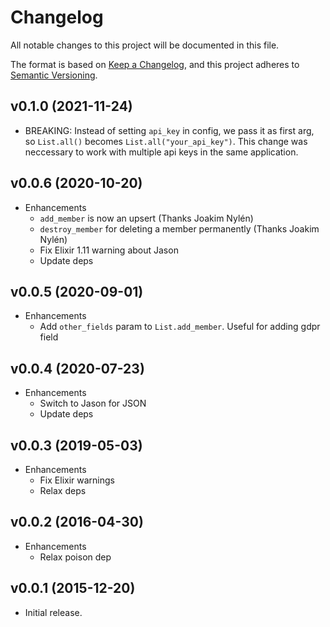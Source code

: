 # Changelog

All notable changes to this project will be documented in this file.

The format is based on [Keep a Changelog](https://keepachangelog.com/en/1.0.0/),
and this project adheres to [Semantic Versioning](https://semver.org/spec/v2.0.0.html).

## v0.1.0 (2021-11-24)

* BREAKING: Instead of setting `api_key` in config, we pass it as first arg,
  so `List.all()` becomes `List.all("your_api_key")`. This change was neccessary
  to work with multiple api keys in the same application.
  

## v0.0.6 (2020-10-20)

* Enhancements
  * `add_member` is now an upsert (Thanks Joakim Nylén)
  * `destroy_member` for deleting a member permanently (Thanks Joakim Nylén)
  * Fix Elixir 1.11 warning about Jason
  * Update deps


## v0.0.5 (2020-09-01)

* Enhancements
  * Add `other_fields` param to `List.add_member`. Useful for adding gdpr field


## v0.0.4 (2020-07-23)

* Enhancements
  * Switch to Jason for JSON
  * Update deps

## v0.0.3 (2019-05-03)

* Enhancements
  * Fix Elixir warnings
  * Relax deps

## v0.0.2 (2016-04-30)

* Enhancements
  * Relax poison dep

## v0.0.1 (2015-12-20)

* Initial release.
